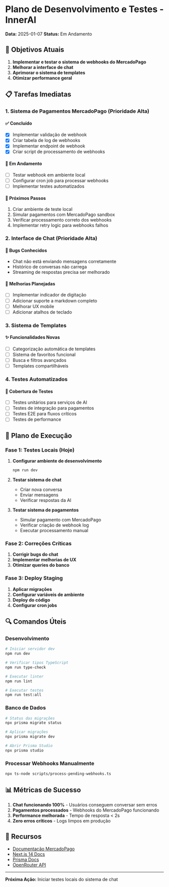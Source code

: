 # Plano de Desenvolvimento e Testes - InnerAI

**Data:** 2025-01-07
**Status:** Em Andamento

## 🎯 Objetivos Atuais

1. **Implementar e testar o sistema de webhooks do MercadoPago**
2. **Melhorar a interface de chat**
3. **Aprimorar o sistema de templates**
4. **Otimizar performance geral**

## 📋 Tarefas Imediatas

### 1. Sistema de Pagamentos MercadoPago (Prioridade Alta)

#### ✅ Concluído
- [x] Implementar validação de webhook
- [x] Criar tabela de log de webhooks
- [x] Implementar endpoint de webhook
- [x] Criar script de processamento de webhooks

#### 🔄 Em Andamento
- [ ] Testar webhook em ambiente local
- [ ] Configurar cron job para processar webhooks
- [ ] Implementar testes automatizados

#### 📝 Próximos Passos
1. Criar ambiente de teste local
2. Simular pagamentos com MercadoPago sandbox
3. Verificar processamento correto dos webhooks
4. Implementar retry logic para webhooks falhos

### 2. Interface de Chat (Prioridade Alta)

#### 🐛 Bugs Conhecidos
- Chat não está enviando mensagens corretamente
- Histórico de conversas não carrega
- Streaming de respostas precisa ser melhorado

#### 🔧 Melhorias Planejadas
- [ ] Implementar indicador de digitação
- [ ] Adicionar suporte a markdown completo
- [ ] Melhorar UX mobile
- [ ] Adicionar atalhos de teclado

### 3. Sistema de Templates

#### ✨ Funcionalidades Novas
- [ ] Categorização automática de templates
- [ ] Sistema de favoritos funcional
- [ ] Busca e filtros avançados
- [ ] Templates compartilháveis

### 4. Testes Automatizados

#### 🧪 Cobertura de Testes
- [ ] Testes unitários para serviços de AI
- [ ] Testes de integração para pagamentos
- [ ] Testes E2E para fluxos críticos
- [ ] Testes de performance

## 🚀 Plano de Execução

### Fase 1: Testes Locais (Hoje)
1. **Configurar ambiente de desenvolvimento**
   ```bash
   npm run dev
   ```

2. **Testar sistema de chat**
   - Criar nova conversa
   - Enviar mensagens
   - Verificar respostas da AI

3. **Testar sistema de pagamentos**
   - Simular pagamento com MercadoPago
   - Verificar criação de webhook log
   - Executar processamento manual

### Fase 2: Correções Críticas
1. **Corrigir bugs do chat**
2. **Implementar melhorias de UX**
3. **Otimizar queries do banco**

### Fase 3: Deploy Staging
1. **Aplicar migrações**
2. **Configurar variáveis de ambiente**
3. **Deploy do código**
4. **Configurar cron jobs**

## 🔍 Comandos Úteis

### Desenvolvimento
```bash
# Iniciar servidor dev
npm run dev

# Verificar tipos TypeScript
npm run type-check

# Executar linter
npm run lint

# Executar testes
npm run test:all
```

### Banco de Dados
```bash
# Status das migrações
npx prisma migrate status

# Aplicar migrações
npx prisma migrate dev

# Abrir Prisma Studio
npx prisma studio
```

### Processar Webhooks Manualmente
```bash
npx ts-node scripts/process-pending-webhooks.ts
```

## 📊 Métricas de Sucesso

1. **Chat funcionando 100%** - Usuários conseguem conversar sem erros
2. **Pagamentos processados** - Webhooks do MercadoPago funcionando
3. **Performance melhorada** - Tempo de resposta < 2s
4. **Zero erros críticos** - Logs limpos em produção

## 🔗 Recursos

- [Documentação MercadoPago](https://www.mercadopago.com.br/developers/pt/docs)
- [Next.js 14 Docs](https://nextjs.org/docs)
- [Prisma Docs](https://www.prisma.io/docs)
- [OpenRouter API](https://openrouter.ai/docs)

---

**Próxima Ação:** Iniciar testes locais do sistema de chat 